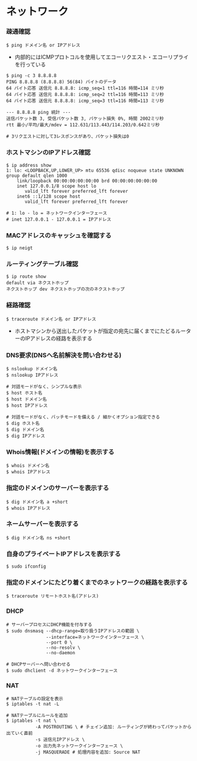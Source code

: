 # ネットワーク
### 疎通確認
```
$ ping ドメイン名 or IPアドレス
```

- 内部的にはICMPプロトコルを使用してエコーリクエスト・エコーリプライを行っている

```
$ ping -c 3 8.8.8.8
PING 8.8.8.8 (8.8.8.8) 56(84) バイトのデータ
64 バイト応答 送信元 8.8.8.8: icmp_seq=1 ttl=116 時間=114 ミリ秒
64 バイト応答 送信元 8.8.8.8: icmp_seq=2 ttl=116 時間=113 ミリ秒
64 バイト応答 送信元 8.8.8.8: icmp_seq=3 ttl=116 時間=113 ミリ秒

--- 8.8.8.8 ping 統計 ---
送信パケット数 3, 受信パケット数 3, パケット損失 0%, 時間 2002ミリ秒
rtt 最小/平均/最大/mdev = 112.631/113.443/114.203/0.642ミリ秒

# 3リクエストに対して3レスポンスがあり、パケット損失は0
```

### ホストマシンのIPアドレス確認
```
$ ip address show
1: lo: <LOOPBACK,UP,LOWER_UP> mtu 65536 qdisc noqueue state UNKNOWN group default qlen 1000
    link/loopback 00:00:00:00:00:00 brd 00:00:00:00:00:00
    inet 127.0.0.1/8 scope host lo
       valid_lft forever preferred_lft forever
    inet6 ::1/128 scope host
       valid_lft forever preferred_lft forever

# 1: lo - lo = ネットワークインターフェース
# inet 127.0.0.1 - 127.0.0.1 = IPアドレス
```

### MACアドレスのキャッシュを確認する
```
$ ip neigt
```

### ルーティングテーブル確認
```
$ ip route show
default via ネクストホップ
ネクストホップ dev ネクストホップの次のネクストホップ
```

### 経路確認
```
$ traceroute ドメイン名 or IPアドレス
```

- ホストマシンから送出したパケットが指定の宛先に届くまでにたどるルーターのIPアドレスの経路を表示する

### DNS要求(DNSへ名前解決を問い合わせる)
```
$ nslookup ドメイン名
$ nslookup IPアドレス

# 対話モードがなく、シンプルな表示
$ host ホスト名
$ host ドメイン名
$ host IPアドレス

# 対話モードがなく、バッチモードを備える / 細かくオプション指定できる
$ dig ホスト名
$ dig ドメイン名
$ dig IPアドレス
```

### Whois情報(ドメインの情報)を表示する
```
$ whois ドメイン名
$ whois IPアドレス
```

### 指定のドメインのサーバーを表示する
```
$ dig ドメイン名 a +short
$ whois IPアドレス
```

### ネームサーバーを表示する
```
$ dig ドメイン名 ns +short
```

###  自身のプライベートIPアドレスを表示する
```
$ sudo ifconfig
```

### 指定のドメインにたどり着くまでのネットワークの経路を表示する
```
$ traceroute リモートホスト名(アドレス)
```

### DHCP

```
# サーバープロセスにDHCP機能を付与する
$ sudo dnsmasq --dhcp-range=取り扱うIPアドレスの範囲 \
               --interface=ネットワークインターフェース \
               --port 0 \
               --no-resolv \
               --no-daemon

# DHCPサーバーへ問い合わせる
$ sudo dhclient -d ネットワークインターフェース
```

### NAT

```
# NATテーブルの設定を表示
$ iptables -t nat -L

# NATテーブルにルールを追加
$ iptables -t nat \
           -A POSTROUTING \ # チェイン追加: ルーティングが終わってパケットから出ていく直前
           -s 送信元IPアドレス \
           -o 出力先ネットワークインターフェース \
           -j MASQUERADE # 処理内容を追加: Source NAT
```

